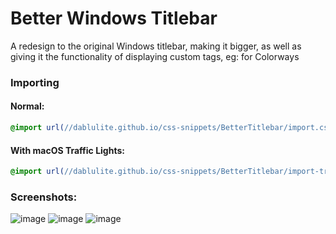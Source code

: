 # Better Windows Titlebar
A redesign to the original Windows titlebar, making it bigger, as well as giving it the functionality of displaying custom tags, eg: for Colorways

### Importing
#### Normal:
```css
@import url(//dablulite.github.io/css-snippets/BetterTitlebar/import.css);
```
#### With macOS Traffic Lights:
```css
@import url(//dablulite.github.io/css-snippets/BetterTitlebar/import-trafficlights.css);
```

### Screenshots:
![image](https://github.com/DaBluLite/css-snippets/assets/73998678/e5fe7d6f-0884-4f62-924c-99c40ab82505)
![image](https://github.com/DaBluLite/css-snippets/assets/73998678/f4e86421-2d91-4906-b7a9-7045d1068d40)
![image](https://github.com/DaBluLite/css-snippets/assets/73998678/8448bb73-05e6-4d13-8044-a7c74e482401)
